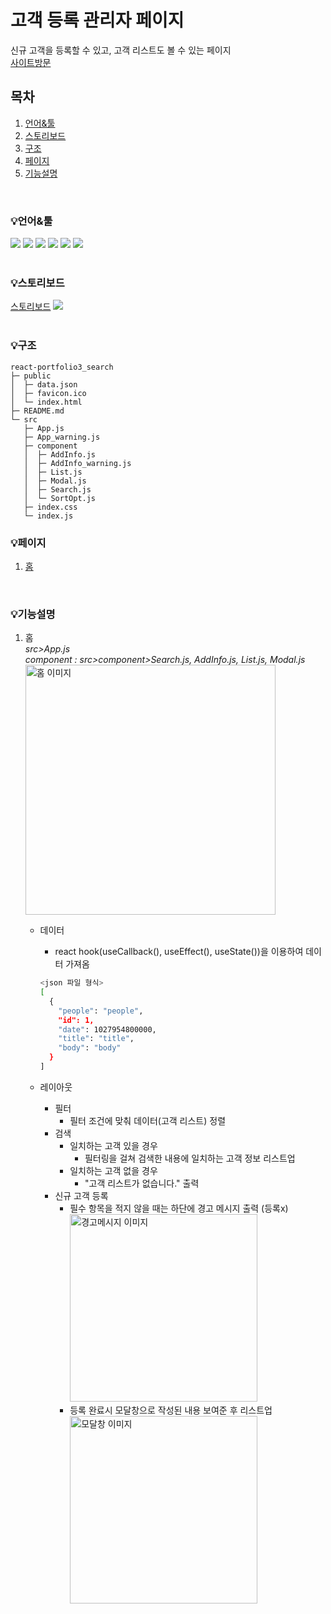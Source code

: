# 고객 등록 관리자 페이지
신규 고객을 등록할 수 있고, 고객 리스트도 볼 수 있는 페이지<br />
[사이트방문](http://ys-react-search.s3-website.ap-northeast-2.amazonaws.com/)
## 목차
1. [언어&#x0026;툴](#언어&툴)
2. [스토리보드](#스토리보드)
3. [구조](#구조)
4. [페이지](#페이지)
5. [기능설명](#기능설명)

<br />

### 💡언어&#x0026;툴
<img src="https://img.shields.io/badge/HTML5-E34F26?style=E34F26&logo=HTML5&logoColor=fff"/> <img src="https://img.shields.io/badge/CSS3-1572B6?style=1572B6&logo=CSS3&logoColor=fff"/> <img src="https://img.shields.io/badge/JavaScript-F7DF1E?style=F7DF1E&logo=JavaScript&logoColor=333"/> <img src="https://img.shields.io/badge/Node.js-339933?style=339933&logo=Node.js&logoColor=fff"/> <img src="https://img.shields.io/badge/npm-CB3837?style=CB3837&logo=npm&logoColor=fff"/> <img src="https://img.shields.io/badge/React-61DAFB?style=61DAFB&logo=React&logoColor=fff"/>
<br />
<br />

### 💡스토리보드
[스토리보드](https://www.figma.com/file/Sh4UZ9r6Pc3D4PBtzcGskz/%EB%A6%AC%EC%95%A1%ED%8A%B8%ED%8F%AC%ED%8A%B8%ED%8F%B4%EB%A6%AC%EC%98%A43-%EA%B3%A0%EA%B0%9D%EB%93%B1%EB%A1%9D%EC%82%AC%EC%9D%B4%ED%8A%B8?node-id=0-1&t=dFcNVjVofquQM7s6-0)
<img src="https://img.shields.io/badge/figma-F24E1E?style=000000&logo=figma&logoColor=fff"/>
<br />
<br />

### 💡구조
```
react-portfolio3_search
├─ public
│  ├─ data.json
│  ├─ favicon.ico
│  └─ index.html
├─ README.md
└─ src
   ├─ App.js
   ├─ App_warning.js
   ├─ component
   │  ├─ AddInfo.js
   │  ├─ AddInfo_warning.js
   │  ├─ List.js
   │  ├─ Modal.js
   │  ├─ Search.js
   │  └─ SortOpt.js
   ├─ index.css
   └─ index.js

```

### 💡페이지
  1. [홈](#1-홈)
<br />

### 💡기능설명
  1. 홈<br />
    *src>App.js*<br />
    *component : src>component>Search.js, AddInfo.js, List.js, Modal.js*
    <br />
    <img src="https://ys-react-search.s3.ap-northeast-2.amazonaws.com/git/main.png" alt="홈 이미지" width="400" />
      - 데이터
        - react hook(useCallback(), useEffect(), useState())을 이용하여 데이터 가져옴

        ```bash
        <json 파일 형식>
        [
          {
            "people": "people",
            "id": 1,
            "date": 1027954800000,
            "title": "title",
            "body": "body"
          }
        ]
        ```

      - 레이아웃
        - 필터
          - 필터 조건에 맞춰 데이터(고객 리스트) 정렬
        - 검색
          - 일치하는 고객 있을 경우
            - 필터링을 걸쳐 검색한 내용에 일치하는 고객 정보 리스트업
          - 일치하는 고객 없을 경우
            - "고객 리스트가 없습니다." 출력
        - 신규 고객 등록
          - 필수 항목을 적지 않을 때는 하단에 경고 메시지 출력 (등록x)
            <img src="https://ys-react-search.s3.ap-northeast-2.amazonaws.com/git/warning.png" alt="경고메시지 이미지" width="300" /><br />
          - 등록 완료시 모달창으로 작성된 내용 보여준 후 리스트업
            <img src="https://ys-react-search.s3.ap-northeast-2.amazonaws.com/git/modal.png" alt="모달창 이미지" width="300" />